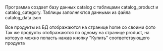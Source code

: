 Программа создает базу данных catalog с таблицами catalog_product и catalog_category. Таблицы заполняются данными из 
файла catalog_data.json

Все продукты из БД отображаются на странице home со своими фото
Так же продукты отображаются по одному на странице product, на которую можно попасть нажав кнопку "Купить"
соответствующего продукта